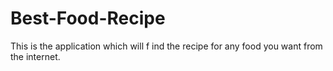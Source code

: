 # Best-Food-Recipe
This is the application which will f ind the recipe for any food you want from the internet.
